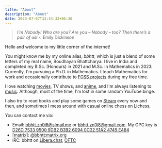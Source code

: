 ```yaml
---
title: "About"
description: "About"
date: 2023-07-07T12:44:33+05:30
---
```


> _I’m Nobody! Who are you? Are you – Nobody – too? Then there’s a pair of us!_ ~ Emily Dickinson

Hello and welcome to my little corner of the internet!

You might know me by my online alias, _bbhtt_, which is just a blend of
some letters of my real name, Boudhayan Bhattcharya. I live in India and
completed my B.Sc. (Honours) in 2021 and M.Sc. in Mathematics in 2023.
Currently, I'm pursuing a Ph.D. in Mathematics. I teach Mathematics
for work and occasionally contribute to [FOSS projects](https://en.wikipedia.org/wiki/Free_and_open-source_software)
during my free time.

I love watching [movies](https://letterboxd.com/bbhtt/films/),
TV shows, and [anime](https://anidb.net/user/983003), and I'm always
listening to [music](https://open.spotify.com/user/m18qz71984e1gjbkfbd36zwmi).
Although, most of the time, I'm lost in some random YouTube binge.

I also try to read books and play some games on [Steam](https://steamcommunity.com/id/bbhtt/)
every now and then, and sometimes I mess around with casual online chess
on Lichess.

You can contact me via:

- Email: [bbhtt.zn0i8@slmail.me](mailto:bbhtt.zn0i8@slmail.me) or [bbhtt.zn0i8@gmail.com](mailto:bbhtt.zn0i8@gmail.com).
  My GPG key is [D26D 7533 9500 9DB2 B3B2 6094 0C32 51A2 4745 E484](/bbhtt.pub)
- [\[matrix\]](https://matrix.org/): [@bbhtt:matrix.org](https://matrix.to/#/@bbhtt:matrix.org)
- IRC: bbhtt on [Libera.chat](ircs://irc.libera.chat/bbhtt,isuser), [OFTC](ircs://irc.oftc.net/bbhtt,isuser)
